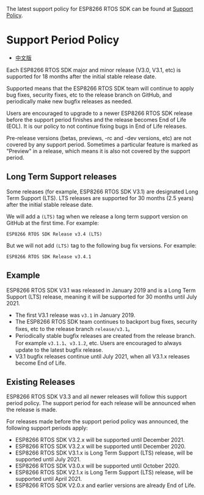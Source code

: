 The latest support policy for ESP8266 RTOS SDK can be found at [Support Policy](./SUPPORT_POLICY_EN.md).

Support Period Policy
=================

* [中文版](./SUPPORT_POLICY_CN.md)

Each ESP8266 RTOS SDK major and minor release (V3.0, V3.1, etc) is supported for 18 months after the initial stable release date.

Supported means that the ESP8266 RTOS SDK team will continue to apply bug fixes, security fixes, etc to the release branch on GitHub, and periodically make new bugfix releases as needed.

Users are encouraged to upgrade to a newer ESP8266 RTOS SDK release before the support period finishes and the release becomes End of Life (EOL). It is our policy to not continue fixing bugs in End of Life releases.

Pre-release versions (betas, previews, -rc and -dev versions, etc) are not covered by any support period. Sometimes a particular feature is marked as "Preview" in a release, which means it is also not covered by the support period.


Long Term Support releases
------------

Some releases (for example, ESP8266 RTOS SDK V3.1) are designated Long Term Support (LTS). LTS releases are supported for 30 months (2.5 years) after the initial stable release date.

We will add a `(LTS)` tag when we release a long term support version on GitHub at the first time. For example:

```
ESP8266 RTOS SDK Release v3.4 (LTS)
```

But we will not add `(LTS)` tag to the following bug fix versions. For example:

```
ESP8266 RTOS SDK Release v3.4.1
```

Example
-----

ESP8266 RTOS SDK V3.1 was released in January 2019 and is a Long Term Support (LTS) release, meaning it will be supported for 30 months until July 2021.

- The first V3.1 release was `v3.1` in January 2019.
- The ESP8266 RTOS SDK team continues to backport bug fixes, security fixes, etc to the release branch `release/v3.1`。
- Periodically stable bugfix releases are created from the release branch. For example `v3.1.1`、`v3.1.2`, etc. Users are encouraged to always update to the latest bugfix release.
- V3.1 bugfix releases continue until July 2021, when all V3.1.x releases become End of Life.

Existing Releases
--------

ESP8266 RTOS SDK V3.3 and all newer releases will follow this support period policy. The support period for each release will be announced when the release is made.

For releases made before the support period policy was announced, the following support periods apply:

- ESP8266 RTOS SDK V3.2.x will be supported until December 2021.
- ESP8266 RTOS SDK V3.2.x will be supported until December 2020.
- ESP8266 RTOS SDK V3.1.x is Long Term Support (LTS) release, will be supported until July 2021.
- ESP8266 RTOS SDK V3.0.x will be supported until October 2020.
- ESP8266 RTOS SDK V2.1.x is Long Term Support (LTS) release, will be supported until April 2021.
- ESP8266 RTOS SDK V2.0.x and earlier versions are already End of Life.
